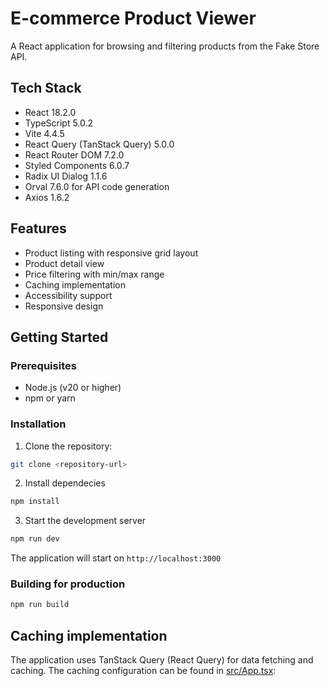# E-commerce Product Viewer

A React application for browsing and filtering products from the Fake Store API.

## Tech Stack

- React 18.2.0
- TypeScript 5.0.2
- Vite 4.4.5
- React Query (TanStack Query) 5.0.0
- React Router DOM 7.2.0
- Styled Components 6.0.7
- Radix UI Dialog 1.1.6
- Orval 7.6.0 for API code generation
- Axios 1.6.2

## Features

- Product listing with responsive grid layout
- Product detail view
- Price filtering with min/max range
- Caching implementation
- Accessibility support
- Responsive design

## Getting Started

### Prerequisites

- Node.js (v20 or higher)
- npm or yarn

### Installation

1. Clone the repository:

```bash
git clone <repository-url>
```

2. Install dependecies

```bash
npm install
```

3. Start the development server

```bash
npm run dev
```

The application will start on `http://localhost:3000`

### Building for production

```bash
npm run build
```

## Caching implementation

The application uses TanStack Query (React Query) for data fetching and caching. The caching configuration can be found in [src/App.tsx](./src/App.tsx):
